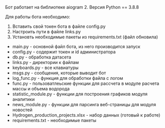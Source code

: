 Бот работает на библиотеке aiogram 2.
Версия Python == 3.8.8

Для работы бота необходимо:
1. Вставить свой токен бота в файле config.py
2. Настроить пути в файле links.py
3. Установть необходимые пакеты из requirements.txt (файл обновила)

- main.py - основной файл бота, из него производится запуск
- config.py - содержит токен и id администратора
- db.py - обработка датасета
- links.py - директории к файлам
- keyboards.py - все клавиатуры
- msgs.py - сообщения, которые выводит бот
- log_func.py - функция для обработки файла с логом
- func.py - пользоватлеьские функции для рассчета в модуле расчета массы и объема водорода
- statistic_module.py - функции для построения графиков модуля аналитики
- news_module.py - функции для парсинга веб-страницы для модуля новостей
- Hydrogen_production_projects.xlsx - набор данных (готовый к работе)
- requirements.txt - необходимые пакеты

